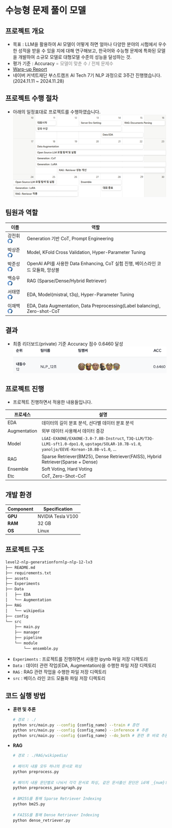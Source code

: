 # 수능형 문제 풀이 모델

## 프로젝트 개요
- 목표 : LLM을 활용하여 AI 모델이 어떻게 하면 얼마나 다양한 분야의 시험에서 우수한 성적을 받을 수 있을 지에 대해 연구해보고, 한국어와 수능형 문제에 특화된 모델을 개발하여 소규모 모델로 대형모델 수준의 성능을 달성하는 것.
- 평가 기준 : Accuracy<span style="color:gray">  = 모델이 맞춘 수 / 전체 문제수</span>
- [Warp-up Report](/assets/Wrap-up_Report.pdf)
- 네이버 커넥트재단 부스트캠프 AI Tech 7기 NLP 과정으로 3주간 진행했습니다. (2024.11.11 ~ 2024.11.28)

## 프로젝트 수행 절차
- 아래의 일정표대로 프로젝트를 수행하였습니다.
![프로젝트 타임라인](/assets/project_time_line.png)

## 팀원과 역할
| 이름 | 역할 |
| --- | --- |
| 강전휘 <a href='https://github.com/kangjeonhwi'><img src='./assets/github.png' width=15 height=15 id='kjh'></img></a> | Generation 기반 CoT, Prompt Engineering |
| 박상준 <a href='https://github.com/bullmouse'><img src='./assets/github.png' width=15 height=15 id='psj'></img></a> | Model, KFold Cross Validation, Hyper-Parameter Tuning |
| 박준성 <a href='https://github.com/rasauq1122'><img src='./assets/github.png' width=15 height=15 id='pjs'></img></a>| OpenAI API를 사용한 Data Enhancing, CoT 실험 진행, 베이스라인 코드 모듈화, 앙상블 |
| 백승우 <a href='https://github.com/swbaek97'><img src='./assets/github.png' width=15 height=15 id='bsw'></img></a> | RAG (Sparse/Dense/Hybrid Retriever) |
| 서태영 <a href='https://github.com/sty0507'><img src='./assets/github.png' width=15 height=15 id='sty'></img></a> | EDA, Model(mistral, t3q), Hyper-Parameter Tuning |
| 이재백 <a href='https://github.com/Now100'><img src='./assets/github.png' width=15 height=15 id='ljb'></img></a> | EDA, Data Augmentation, Data Preprocessing(Label balancing), Zero-shot-CoT |

## 결과
- 최종 리더보드(private) 기준 Accuracy 점수 0.6460 달성
![리더보드 결과](/assets/leaderboard_score.png)

## 프로젝트 진행
- 프로젝트 진행하면서 적용한 내용들입니다.

|프로세스|설명|
| --- | --- |
| EDA | 데이터의 길이 분포 분석, 선다별 데이터 분포 분석|
| Augmentation | 외부 데이터 사용해서 데이터 증강 |
| Model | `LGAI-EXAONE/EXAONE-3.0-7.8B-Instruct`, `T3Q-LLM/T3Q-LLM1-sft1.0-dpo1.0`, `upstage/SOLAR-10.7B-v1.0`, `yanolja/EEVE-Korean-10.8B-v1.0`, ... |
| RAG | Sparse Retriever(BM25), Dense Retriever(FAISS), Hybrid Retriever(Sparse + Dense) |
| Ensemble | Soft Voting, Hard Voting | 
| Etc | CoT, Zero-Shot-CoT |

## 개발 환경
| **Component** | **Specification** |
| --- | --- |
| **GPU** | NVIDIA Tesla V100 |
| **RAM** | 32 GB |
| **OS** | Linux |

## 프로젝트 구조
```bash
level2-nlp-generationfornlp-nlp-12-lv3
├── README.md
├── requirements.txt
├── assets
├── Experiments
├── Data
│   ├── EDA
│   └── Augmentation
├── RAG
│   └── wikipedia
├── config
└── src
    ├── main.py
    ├── manager
    ├── pipeline
    └── module
        └── ensemble.py

```
- `Experiments` : 프로젝트를 진행하면서 사용한 ipynb 파일 저장 디렉토리
- `Data` : 데이터 관련 작업(EDA, Augmentation)을 수행한 파일 저장 디렉토리
- `RAG` : RAG 관련 작업을 수행한 파일 저장 디렉토리
- `src` : 베이스 라인 코드 모듈화 파일 저장 디렉토리


## 코드 실행 방법
- **훈련 및 추론**
    ```bash
    # 경로 : ./
    python src/main.py --config {config_name} --train # 훈련
    python src/main.py --config {config_name} --inference # 추론
    python src/main.py --config {config_name} --do_both # 훈련 후 바로 추론
    ```
    
- **RAG**
    ```bash
    # 경로 : ./RAG/wikipedia/

    # 페이지 내용 모두 하나의 문서로 파싱
    python preprocess.py

    # 페이지 내용 문단별로 나눠서 각각 문서로 파싱, 같은 문서출신 문단은 id에 _{num}으로 구별
    python preprocess_paragraph.py

    # BM25S를 통해 Sparse Retriever Indexing
    python bm25.py

    # FAISS를 통해 Dense Retriever Indexing
    python dense_retriever.py
    ```